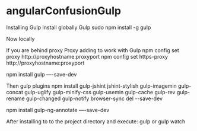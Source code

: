 # angularConfusionGulp

Installing Gulp
Install globally Gulp
sudo npm install -g gulp

Now locally

If you are behind proxy
  Proxy adding to work with Gulp
  npm config set proxy http://proxyhostname:proxyport
  npm config set https-proxy http://proxyhostname:proxyport

npm install gulp —-save-dev

Then gulp plugins
npm install gulp-jshint jshint-stylish gulp-imagemin gulp-concat 
gulp-uglify gulp-minify-css gulp-usemin gulp-cache gulp-rev gulp-rename 
gulp-changed gulp-notify browser-sync del --save-dev

npm install gulp-ng-annotate —-save-dev

After installing to to the project directory and execute:
gulp
or 
gulp watch
